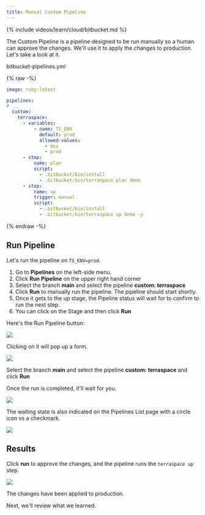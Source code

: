 ```yaml
---
title: Manual Custom Pipeline
---
```


{% include videos/learn/cloud/bitbucket.md %}

The Custom Pipeline is a pipeline designed to be run manually so a human can approve the changes.  We'll use it to apply the changes to production. Let's take a look at it.

bitbucket-pipelines.yml

{% raw -%}
```yaml
image: ruby:latest

pipelines:
# ...
  custom:
    terraspace:
      - variables:
          - name: TS_ENV
            default: prod
            allowed-values:
              - dev
              - prod
      - step:
          name: plan
          script:
            - .bitbucket/bin/install
            - .bitbucket/bin/terraspace plan demo
      - step:
          name: up
          trigger: manual
          script:
            - .bitbucket/bin/install
            - .bitbucket/bin/terraspace up demo -y
```
{% endraw -%}

## Run Pipeline

Let's run the pipeline on `TS_ENV=prod`.

1. Go to **Pipelines** on the left-side menu.
2. Click **Run Pipeline** on the upper right hand corner
3. Select the branch **main**  and select the pipeline **custom: terraspace**
4. Click **Run** to manually run the pipeline. The pipeline should start shortly.
5. Once it gets to the up stage, the Pipeline status will wait for to confirm to run the next step.
6. You can click on the Stage and then click **Run**

Here's the Run Pipeline button:

![](https://img.boltops.com/images/terraspace/cloud/ci/bitbucket/manual/manual-run-pipeline-button.png)

Clicking on it will pop up a form.

![](https://img.boltops.com/images/terraspace/cloud/ci/bitbucket/manual/manual-run-pipeline-form.png)

Select the branch **main**  and select the pipeline **custom: terraspace** and click **Run**

Once the run is completed, it'll wait for you.

![](https://img.boltops.com/images/terraspace/cloud/ci/bitbucket/manual/manual-run-pipeline-waiting.png)

The waiting state is also indicated on the Pipelines List page with a circle icon vs a checkmark.

![](https://img.boltops.com/images/terraspace/cloud/ci/bitbucket/manual/manual-run-pipeline-waiting-circle.png)

## Results

Click **run** to approve the changes, and the pipeline runs the `terraspace up` step.

![](https://img.boltops.com/images/terraspace/cloud/ci/bitbucket/manual/manual-run-pipeline-completed.png)

The changes have been applied to production.

Next, we'll review what we learned.
